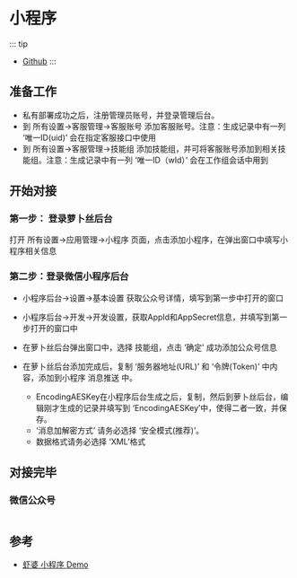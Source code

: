 # 小程序

::: tip

- [Github](https://github.com/xiaper/miniprogram)
:::

## 准备工作

- 私有部署成功之后，注册管理员账号，并登录管理后台。
- 到 所有设置->客服管理->客服账号 添加客服账号。注意：生成记录中有一列 ‘唯一ID(uid)’ 会在指定客服接口中使用
- 到 所有设置->客服管理->技能组 添加技能组，并可将客服账号添加到相关技能组。注意：生成记录中有一列 ‘唯一ID（wId）’ 会在工作组会话中用到

## 开始对接

### 第一步： 登录萝卜丝后台

打开 所有设置->应用管理->小程序 页面，点击添加小程序，在弹出窗口中填写小程序相关信息

### 第二步：登录微信小程序后台

- 小程序后台->设置->基本设置 获取公众号详情，填写到第一步中打开的窗口

- 小程序后台->开发->开发设置，获取AppId和AppSecret信息，并填写到第一步打开的窗口中

- 在萝卜丝后台弹出窗口中，选择 技能组，点击 ‘确定’ 成功添加公众号信息

- 在萝卜丝后台添加完成后，复制 ‘服务器地址(URL)’ 和 ‘令牌(Token)’ 中内容，添加到小程序 消息推送 中。
    - EncodingAESKey在小程序后台生成之后，复制，然后到萝卜丝后台，编辑刚才生成的记录并填写到 ‘EncodingAESKey’中，使得二者一致，并保存。
    - ‘消息加解密方式’ 请务必选择 ‘安全模式(推荐)’。
    - 数据格式请务必选择 ‘XML’格式

## 对接完毕

### 微信公众号

<img :src="$withBase('/image/qrcode_xiaperio_430.jpg')" style="width:250px;"/>

## 参考

- [虾婆 小程序 Demo](https://github.com/xiaper/miniprogram)
